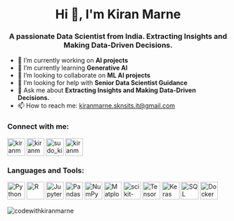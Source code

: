 <h1 align="center">Hi 👋, I'm Kiran Marne</h1>
<h3 align="center">A passionate Data Scientist from India. Extracting Insights and Making Data-Driven Decisions.</h3>

- 🔭 I’m currently working on **AI projects**
- 🌱 I’m currently learning **Generative AI**
- 👯 I’m looking to collaborate on **ML AI projects**
- 🤝 I’m looking for help with **Senior Data Scientist Guidance**
- 💬 Ask me about **Extracting Insights and Making Data-Driven Decisions.**
- 📫 How to reach me: [kiranmarne.sknsits.it@gmail.com](mailto:kiranmarne.sknsits.it@gmail.com)

<h3 align="left">Connect with me:</h3>
<p align="left">
<a href="https://linkedin.com/in/kiranmarne" target="blank"><img align="center" src="images/linkedin.png" alt="kiranmarne" height="40" width="40" /></a>
<a href="https://kaggle.com/kiranmarne" target="blank"><img align="center" src="images/kaggle.png" alt="kiranmarne" height="40" width="40" /></a>
<a href="https://instagram.com/sudo_kiran" target="blank"><img align="center" src="images/instagram.png" alt="sudo_kiran" height="40" width="40" /></a>
<a href="https://www.youtube.com/c/kiranmarne" target="blank"><img align="center" src="images/youtube.png" alt="kiranmarne" height="40" width="40" /></a>
</p>

<h3 align="left">Languages and Tools:</h3>
<p align="left">
<img src="images/python.png" alt="Python" height="40" width="40" />
<img src="images/r.png" alt="R" height="40" width="40" />
<img src="images/jupyter-notebook.png" alt="Jupyter Notebook" height="40" width="40" />
<img src="images/pandas.png" alt="Pandas" height="40" width="40" />
<img src="images/numpy.png" alt="NumPy" height="40" width="40" />
<img src="images/matplotlib.png" alt="Matplotlib" height="40" width="40" />
<img src="images/scikit-learn.png" alt="scikit-learn" height="40" width="40" />
<img src="images/tensorflow.png" alt="TensorFlow" height="40" width="40" />
<img src="images/keras.png" alt="Keras" height="40" width="40" />
<img src="images/sql.png" alt="SQL" height="40" width="40" />
<img src="images/docker.png" alt="Docker" height="40" width="40" />
</p>

<img align="center" src="https://github-readme-stats.vercel.app/api/top-langs?username=codewithkiranmarne&show_icons=true&locale=en&layout=compact" alt="codewithkiranmarne" />

